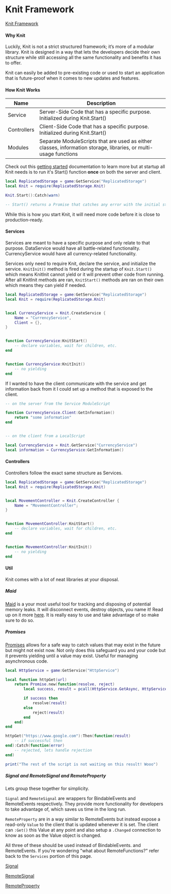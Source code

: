 # Knit Framework

[Knit Framework](https://sleitnick.github.io/Knit/)


#### Why Knit

Luckily, Knit is not a strict structured framework; it’s more of a modular library. Knit is designed in a way that lets the
developers decide their own structure while still accessing all the same functionality and benefits it has to offer.

Knit can easily be added to pre-existing code or used to start an application
that is future-proof when it comes to new updates and features.


#### How Knit Works


| Name | Description |
| ----------- | ----------- |
| Service | Server-Side Code that has a specific purpose. Initialized during Knit.Start() |
| Controllers | Client-Side Code that has a specific purpose. Initialized during Knit.Start() |
| Modules | Separate ModuleScripts that are used as either classes, information storage, libraries, or multi-usage functions |


Check out this [getting started](https://sleitnick.github.io/Knit/gettingstarted/) documentation to learn more but at startup all Knit needs is to run it's Start() function **once** on both the server and client.

```lua
local ReplicatedStorage = game:GetService("ReplicatedStorage")
local Knit = require(ReplicatedStorage.Knit)

Knit.Start():Catch(warn)

-- Start() returns a Promise that catches any error with the initial startup that then uses warn to output the error.
```

While this is how you start Knit, it will need more code before it is close to production-ready.


#### Services

Services are meant to have a specific purpose and only relate to that purpose. DataService would have all battle-related functionality. CurrencyService would have all currency-related functionality. 

Services only need to require Knit, declare the service, and initialize the service. `KnitInit()` method is fired during the startup of `Knit.Start()` which means KnitInit cannot yield or it will prevent other code from running. After all KnitInit methods are ran, `KnitStart()` methods are ran on their own which means they can yield if needed.


```lua
local ReplicatedStorage = game:GetService("ReplicatedStorage")
local Knit = require(ReplicatedStorage.Knit)


local CurrencyService = Knit.CreateService {
    Name = "CurrencyService",
    Client = {},
}


function CurrencyService:KnitStart()
    -- declare variables, wait for children, etc.
end


function CurrencyService:KnitInit()
    -- no yielding
end

```

If I wanted to have the client communicate with the service and get information back from it I could set up a method that is exposed to the client.

```lua
-- on the server from the Service ModuleScript

function CurrencyService.Client:GetInformation()
    return "some information"
end


-- on the client from a LocalScript

local CurrencyService = Knit.GetService("CurrencyService")
local information = CurrencyService:GetInformation()
```

#### Controllers

Controllers follow the exact same structure as Services.


```lua
local ReplicatedStorage = game:GetService("ReplicatedStorage")
local Knit = require(ReplicatedStorage.Knit)


local MovementController = Knit.CreateController {
    Name = "MovementController";
}


function MovementController:KnitStart()
    -- declare variables, wait for children, etc.
end


function MovementController:KnitInit()
    -- no yielding
end

```


#### Util

Knit comes with a lot of neat libraries at your disposal. 

##### Maid

[Maid](https://medium.com/roblox-development/how-to-use-a-maid-class-on-roblox-to-manage-state-651bf74de98b) is a your most useful tool for tracking and disposing of potential memory leaks. It will disconnect events, destroy objects, you name it! Read up on it more [here](https://sleitnick.github.io/Knit/util/maid/). It is really easy to use and take advantage of so make sure to do so.

##### Promises

[Promises](https://eryn.io/roblox-lua-promise/lib/) allows for a safe way to catch values that may exist in the future but might not exist now. Not only does this safeguard you and your code but it prevents yielding until a value may exist. Useful for managing asynchronous code.


```lua
local HttpService = game:GetService("HttpService")

local function httpGet(url)
	return Promise.new(function(resolve, reject)
		local success, result = pcall(HttpService.GetAsync, HttpService, url)

		if success then
			resolve(result)
		else
			reject(result)
		end
	end)
end

httpGet("https://www.google.com"):Then(function(result)
    -- if successful then
end):Catch(function(error)
    -- rejected, lets handle rejection
end)

print("The rest of the script is not waiting on this result! Wooo")
```


##### Signal and RemoteSignal and RemoteProperty

Lets group these together for simplicity. 

`Signal` and `RemoteSignal` are wrappers for BindableEvents and RemoteEvents respectively. They provide more functionality for developers to take advantage of, which
saves us time in the long run.

`RemoteProperty` are in a way similar to RemoteEvents but instead expose a read-only `Value` to the client that is updated whenever it is set. The client can `:Get()` this Value at any point and also setup a `.Changed` connection to know as soon as the Value object is changed.

All three of these should be used instead of BindableEvents. and RemoteEvents. If you're wondering "what about RemoteFunctions?" refer back to the `Services` portion of this page.

[Signal](https://sleitnick.github.io/Knit/util/signal/)


[RemoteSignal](https://sleitnick.github.io/Knit/util/remotesignal/)


[RemoteProperty](https://sleitnick.github.io/Knit/util/remoteproperty/)


